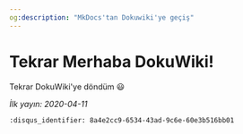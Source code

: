 ```yaml
---
og:description: "MkDocs'tan Dokuwiki'ye geçiş"
---
```


# Tekrar Merhaba DokuWiki!

Tekrar DokuWiki'ye döndüm 😃

*İlk yayın: 2020-04-11*

```{disqus}
:disqus_identifier: 8a4e2cc9-6534-43ad-9c6e-60e3b516bb01
```
